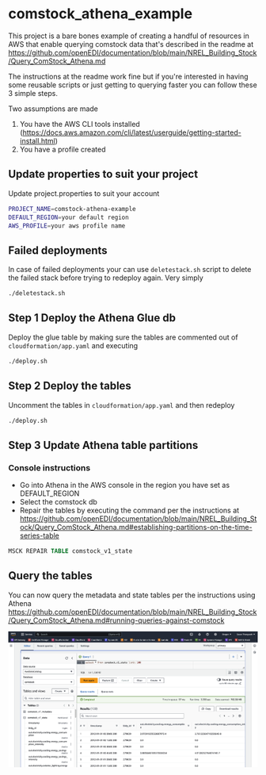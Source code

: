 # comstock_athena_example
This project is a bare bones example of creating a handful of resources in AWS that enable querying comstock data that's described in the readme at https://github.com/openEDI/documentation/blob/main/NREL_Building_Stock/Query_ComStock_Athena.md

The instructions at the readme work fine but if you're interested in having some reusable scripts or just getting to querying faster you can follow these 3 simple steps.

Two assumptions are made
1. You have the AWS CLI tools installed (https://docs.aws.amazon.com/cli/latest/userguide/getting-started-install.html)
2. You have a profile created 

## Update properties to suit your project
Update project.properties to suit your account
```bash
PROJECT_NAME=comstock-athena-example
DEFAULT_REGION=your default region
AWS_PROFILE=your aws profile name
```

## Failed deployments
In case of failed deployments your can use ```deletestack.sh``` script to delete the failed stack before trying to redeploy again.  Very simply

```bash
./deletestack.sh
```

## Step 1 Deploy the Athena Glue db
Deploy the glue table by making sure the tables are commented out of ```cloudformation/app.yaml``` and executing

```bash
./deploy.sh
```

## Step 2 Deploy the tables
Uncomment the tables in ```cloudformation/app.yaml``` and then redeploy

```bash
./deploy.sh
```

## Step 3 Update Athena table partitions

### Console instructions
- Go into Athena in the AWS console in the region you have set as DEFAULT_REGION
- Select the comstock db
- Repair the tables by executing the command per the instructions at https://github.com/openEDI/documentation/blob/main/NREL_Building_Stock/Query_ComStock_Athena.md#establishing-partitions-on-the-time-series-table

```sql
MSCK REPAIR TABLE comstock_v1_state
```

## Query the tables
You can now query the metadata and state tables per the instructions using Athena
https://github.com/openEDI/documentation/blob/main/NREL_Building_Stock/Query_ComStock_Athena.md#running-queries-against-comstock

![](finished_view.png)